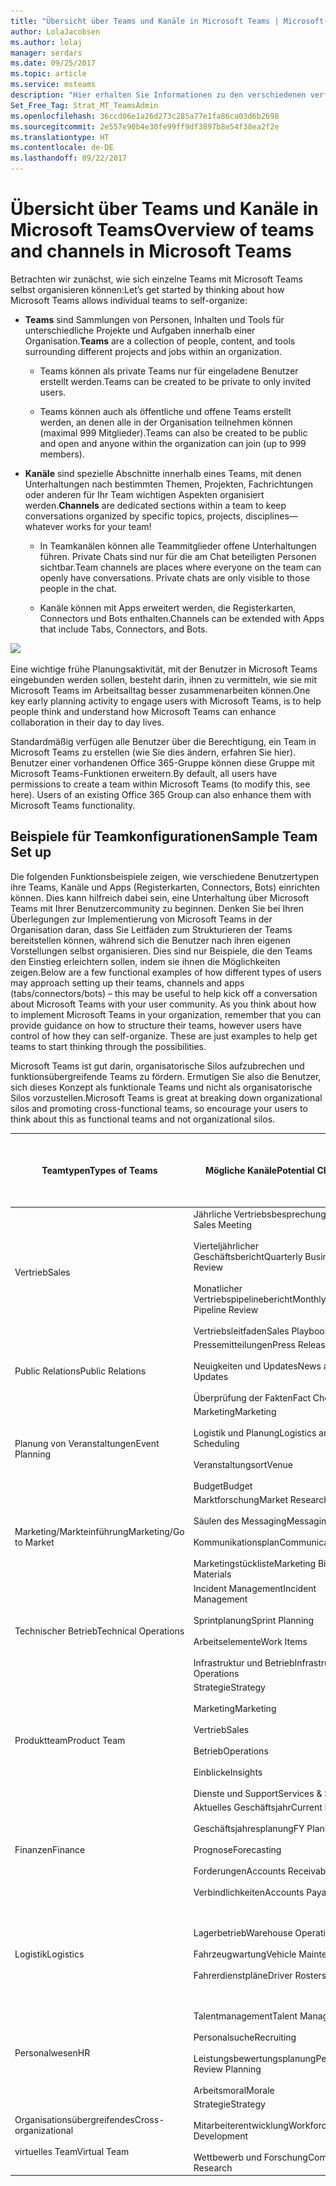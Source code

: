 ```yaml
---
title: "Übersicht über Teams und Kanäle in Microsoft Teams | Microsoft-Support"
author: LolaJacobsen
ms.author: lolaj
manager: serdars
ms.date: 09/25/2017
ms.topic: article
ms.service: msteams
description: "Hier erhalten Sie Informationen zu den verschiedenen verfügbaren Teams, Kanälen und Apps für die verschiedensten Anforderungen wie zum Beispiel Finanzen, Planung von Veranstaltungen, Vertrieb und vieles mehr."
Set_Free_Tag: Strat_MT_TeamsAdmin
ms.openlocfilehash: 36ccd06e1a26d273c285a77e1fa86ca03d6b2698
ms.sourcegitcommit: 2e557e90b4e30fe99ff9df3897b8e54f38ea2f2e
ms.translationtype: HT
ms.contentlocale: de-DE
ms.lasthandoff: 09/22/2017
---
```

<a name="overview-of-teams-and-channels-in-microsoft-teams"></a><span data-ttu-id="f0bae-103">Übersicht über Teams und Kanäle in Microsoft Teams</span><span class="sxs-lookup"><span data-stu-id="f0bae-103">Overview of teams and channels in Microsoft Teams</span></span>
=================================================

<span data-ttu-id="f0bae-104">Betrachten wir zunächst, wie sich einzelne Teams mit Microsoft Teams selbst organisieren können:</span><span class="sxs-lookup"><span data-stu-id="f0bae-104">Let’s get started by thinking about how Microsoft Teams allows individual teams to self-organize:</span></span>

-   <span data-ttu-id="f0bae-105">**Teams** sind Sammlungen von Personen, Inhalten und Tools für unterschiedliche Projekte und Aufgaben innerhalb einer Organisation.</span><span class="sxs-lookup"><span data-stu-id="f0bae-105">**Teams** are a collection of people, content, and tools surrounding different projects and jobs within an organization.</span></span>

    -   <span data-ttu-id="f0bae-106">Teams können als private Teams nur für eingeladene Benutzer erstellt werden.</span><span class="sxs-lookup"><span data-stu-id="f0bae-106">Teams can be created to be private to only invited users.</span></span>

    -   <span data-ttu-id="f0bae-107">Teams können auch als öffentliche und offene Teams erstellt werden, an denen alle in der Organisation teilnehmen können (maximal 999 Mitglieder).</span><span class="sxs-lookup"><span data-stu-id="f0bae-107">Teams can also be created to be public and open and anyone within the organization can join (up to 999 members).</span></span>

-   <span data-ttu-id="f0bae-108">**Kanäle** sind spezielle Abschnitte innerhalb eines Teams, mit denen Unterhaltungen nach bestimmten Themen, Projekten, Fachrichtungen oder anderen für Ihr Team wichtigen Aspekten organisiert werden.</span><span class="sxs-lookup"><span data-stu-id="f0bae-108">**Channels** are dedicated sections within a team to keep conversations organized by specific topics, projects, disciplines—whatever works for your team!</span></span>

    -   <span data-ttu-id="f0bae-p101">In Teamkanälen können alle Teammitglieder offene Unterhaltungen führen. Private Chats sind nur für die am Chat beteiligten Personen sichtbar.</span><span class="sxs-lookup"><span data-stu-id="f0bae-p101">Team channels are places where everyone on the team can openly have conversations. Private chats are only visible to those people in the chat.</span></span>

    -   <span data-ttu-id="f0bae-111">Kanäle können mit Apps erweitert werden, die Registerkarten, Connectors und Bots enthalten.</span><span class="sxs-lookup"><span data-stu-id="f0bae-111">Channels can be extended with Apps that include Tabs, Connectors, and Bots.</span></span>

![](media/Overview_of_teams_and_channels_in_Microsoft_Teams_image1.png)

<span data-ttu-id="f0bae-112">Eine wichtige frühe Planungsaktivität, mit der Benutzer in Microsoft Teams eingebunden werden sollen, besteht darin, ihnen zu vermitteln, wie sie mit Microsoft Teams im Arbeitsalltag besser zusammenarbeiten können.</span><span class="sxs-lookup"><span data-stu-id="f0bae-112">One key early planning activity to engage users with Microsoft Teams, is to help people think and understand how Microsoft Teams can enhance collaboration in their day to day lives.</span></span>

<span data-ttu-id="f0bae-p102">Standardmäßig verfügen alle Benutzer über die Berechtigung, ein Team in Microsoft Teams zu erstellen (wie Sie dies ändern, erfahren Sie hier). Benutzer einer vorhandenen Office 365-Gruppe können diese Gruppe mit Microsoft Teams-Funktionen erweitern.</span><span class="sxs-lookup"><span data-stu-id="f0bae-p102">By default, all users have permissions to create a team within Microsoft Teams (to modify this, see here). Users of an existing Office 365 Group can also enhance them with Microsoft Teams functionality.</span></span>

<a name="sample-team-set-up"></a><span data-ttu-id="f0bae-115">Beispiele für Teamkonfigurationen</span><span class="sxs-lookup"><span data-stu-id="f0bae-115">Sample Team Set up</span></span>
------------------

<span data-ttu-id="f0bae-p103">Die folgenden Funktionsbeispiele zeigen, wie verschiedene Benutzertypen ihre Teams, Kanäle und Apps (Registerkarten, Connectors, Bots) einrichten können. Dies kann hilfreich dabei sein, eine Unterhaltung über Microsoft Teams mit Ihrer Benutzercommunity zu beginnen. Denken Sie bei Ihren Überlegungen zur Implementierung von Microsoft Teams in der Organisation daran, dass Sie Leitfäden zum Strukturieren der Teams bereitstellen können, während sich die Benutzer nach ihren eigenen Vorstellungen selbst organisieren. Dies sind nur Beispiele, die den Teams den Einstieg erleichtern sollen, indem sie ihnen die Möglichkeiten zeigen.</span><span class="sxs-lookup"><span data-stu-id="f0bae-p103">Below are a few functional examples of how different types of users may approach setting up their teams, channels and apps (tabs/connectors/bots) – this may be useful to help kick off a conversation about Microsoft Teams with your user community. As you think about how to implement Microsoft Teams in your organization, remember that you can provide guidance on how to structure their teams, however users have control of how they can self-organize. These are just examples to help get teams to start thinking through the possibilities.</span></span>

<span data-ttu-id="f0bae-119">Microsoft Teams ist gut darin, organisatorische Silos aufzubrechen und funktionsübergreifende Teams zu fördern. Ermutigen Sie also die Benutzer, sich dieses Konzept als funktionale Teams und nicht als organisatorische Silos vorzustellen.</span><span class="sxs-lookup"><span data-stu-id="f0bae-119">Microsoft Teams is great at breaking down organizational silos and promoting cross-functional teams, so encourage your users to think about this as functional teams and not organizational silos.</span></span>


|<span data-ttu-id="f0bae-120">Teamtypen</span><span class="sxs-lookup"><span data-stu-id="f0bae-120">Types of Teams</span></span>  |<span data-ttu-id="f0bae-121">Mögliche Kanäle</span><span class="sxs-lookup"><span data-stu-id="f0bae-121">Potential Channels</span></span>  |<span data-ttu-id="f0bae-122">Apps (Registerkarten![](media/Overview_of_teams_and_channels_in_Microsoft_Teams_image2.png)/Connectors![](media/Overview_of_teams_and_channels_in_Microsoft_Teams_image3.png)/Bots![](media/Overview_of_teams_and_channels_in_Microsoft_Teams_image4.png))</span><span class="sxs-lookup"><span data-stu-id="f0bae-122">Apps (Tabs ![](media/Overview_of_teams_and_channels_in_Microsoft_Teams_image2.png)/Connectors ![](media/Overview_of_teams_and_channels_in_Microsoft_Teams_image3.png)/Bots ![](media/Overview_of_teams_and_channels_in_Microsoft_Teams_image4.png))</span></span>  |
|---------|---------|---------|
|<span data-ttu-id="f0bae-123">Vertrieb</span><span class="sxs-lookup"><span data-stu-id="f0bae-123">Sales</span></span>     |<span data-ttu-id="f0bae-124">Jährliche Vertriebsbesprechung</span><span class="sxs-lookup"><span data-stu-id="f0bae-124">Annual Sales Meeting</span></span><br></br> <span data-ttu-id="f0bae-125">Vierteljährlicher Geschäftsbericht</span><span class="sxs-lookup"><span data-stu-id="f0bae-125">Quarterly Business Review</span></span><br></br> <span data-ttu-id="f0bae-126">Monatlicher Vertriebspipelinebericht</span><span class="sxs-lookup"><span data-stu-id="f0bae-126">Monthly Sales Pipeline Review</span></span><br></br> <span data-ttu-id="f0bae-127">Vertriebsleitfaden</span><span class="sxs-lookup"><span data-stu-id="f0bae-127">Sales Playbook</span></span> |<span data-ttu-id="f0bae-128">Power BI</span><span class="sxs-lookup"><span data-stu-id="f0bae-128">Power BI</span></span><br></br><span data-ttu-id="f0bae-129">Trello</span><span class="sxs-lookup"><span data-stu-id="f0bae-129">Trello</span></span><br></br><span data-ttu-id="f0bae-130">CRM</span><span class="sxs-lookup"><span data-stu-id="f0bae-130">CRM</span></span><br></br><span data-ttu-id="f0bae-131">Zusammenfassungsbot</span><span class="sxs-lookup"><span data-stu-id="f0bae-131">Summarize Bot</span></span>         |
|<span data-ttu-id="f0bae-132">Public Relations</span><span class="sxs-lookup"><span data-stu-id="f0bae-132">Public Relations</span></span>     |<span data-ttu-id="f0bae-133">Pressemitteilungen</span><span class="sxs-lookup"><span data-stu-id="f0bae-133">Press Releases</span></span><br></br><span data-ttu-id="f0bae-134">Neuigkeiten und Updates</span><span class="sxs-lookup"><span data-stu-id="f0bae-134">News and Updates</span></span><br></br><span data-ttu-id="f0bae-135">Überprüfung der Fakten</span><span class="sxs-lookup"><span data-stu-id="f0bae-135">Fact Checking</span></span>         |<span data-ttu-id="f0bae-136">RSS-Feed</span><span class="sxs-lookup"><span data-stu-id="f0bae-136">RSS Feed</span></span><br></br><span data-ttu-id="f0bae-137">Twitter</span><span class="sxs-lookup"><span data-stu-id="f0bae-137">Twitter</span></span>         |
|<span data-ttu-id="f0bae-138">Planung von Veranstaltungen</span><span class="sxs-lookup"><span data-stu-id="f0bae-138">Event Planning</span></span>     |<span data-ttu-id="f0bae-139">Marketing</span><span class="sxs-lookup"><span data-stu-id="f0bae-139">Marketing</span></span><br></br><span data-ttu-id="f0bae-140">Logistik und Planung</span><span class="sxs-lookup"><span data-stu-id="f0bae-140">Logistics and Scheduling</span></span><br></br><span data-ttu-id="f0bae-141">Veranstaltungsort</span><span class="sxs-lookup"><span data-stu-id="f0bae-141">Venue</span></span><br></br><span data-ttu-id="f0bae-142">Budget</span><span class="sxs-lookup"><span data-stu-id="f0bae-142">Budget</span></span>         |<span data-ttu-id="f0bae-143">Twitter</span><span class="sxs-lookup"><span data-stu-id="f0bae-143">Twitter</span></span><br></br><span data-ttu-id="f0bae-144">Facebook</span><span class="sxs-lookup"><span data-stu-id="f0bae-144">Facebook</span></span><br></br><span data-ttu-id="f0bae-145">Planner</span><span class="sxs-lookup"><span data-stu-id="f0bae-145">Planner</span></span><br></br><span data-ttu-id="f0bae-146">PDF</span><span class="sxs-lookup"><span data-stu-id="f0bae-146">PDF</span></span>         |
|<span data-ttu-id="f0bae-147">Marketing/Markteinführung</span><span class="sxs-lookup"><span data-stu-id="f0bae-147">Marketing/Go to Market</span></span>   |<span data-ttu-id="f0bae-148">Marktforschung</span><span class="sxs-lookup"><span data-stu-id="f0bae-148">Market Research</span></span><br></br><span data-ttu-id="f0bae-149">Säulen des Messaging</span><span class="sxs-lookup"><span data-stu-id="f0bae-149">Messaging Pillars</span></span><br></br><span data-ttu-id="f0bae-150">Kommunikationsplan</span><span class="sxs-lookup"><span data-stu-id="f0bae-150">Communications Plan</span></span><br></br><span data-ttu-id="f0bae-151">Marketingstückliste</span><span class="sxs-lookup"><span data-stu-id="f0bae-151">Marketing Bill of Materials</span></span>        |<span data-ttu-id="f0bae-152">YouTube</span><span class="sxs-lookup"><span data-stu-id="f0bae-152">YouTube</span></span><br></br><span data-ttu-id="f0bae-153">Microsoft Stream</span><span class="sxs-lookup"><span data-stu-id="f0bae-153">Microsoft Stream</span></span><br></br><span data-ttu-id="f0bae-154">Twitter</span><span class="sxs-lookup"><span data-stu-id="f0bae-154">Twitter</span></span><br></br><span data-ttu-id="f0bae-155">MailChimp</span><span class="sxs-lookup"><span data-stu-id="f0bae-155">MailChimp</span></span>         |
|<span data-ttu-id="f0bae-156">Technischer Betrieb</span><span class="sxs-lookup"><span data-stu-id="f0bae-156">Technical Operations</span></span>    |<span data-ttu-id="f0bae-157">Incident Management</span><span class="sxs-lookup"><span data-stu-id="f0bae-157">Incident Management</span></span><br></br><span data-ttu-id="f0bae-158">Sprintplanung</span><span class="sxs-lookup"><span data-stu-id="f0bae-158">Sprint Planning</span></span><br></br><span data-ttu-id="f0bae-159">Arbeitselemente</span><span class="sxs-lookup"><span data-stu-id="f0bae-159">Work Items</span></span><br></br><span data-ttu-id="f0bae-160">Infrastruktur und Betrieb</span><span class="sxs-lookup"><span data-stu-id="f0bae-160">Infrastructure and Operations</span></span>         |<span data-ttu-id="f0bae-161">Team Services</span><span class="sxs-lookup"><span data-stu-id="f0bae-161">Team Services</span></span><br></br><span data-ttu-id="f0bae-162">Jira</span><span class="sxs-lookup"><span data-stu-id="f0bae-162">Jira</span></span><br></br><span data-ttu-id="f0bae-163">AzureBot</span><span class="sxs-lookup"><span data-stu-id="f0bae-163">AzureBot</span></span>         |
|<span data-ttu-id="f0bae-164">Produktteam</span><span class="sxs-lookup"><span data-stu-id="f0bae-164">Product Team</span></span>      |<span data-ttu-id="f0bae-165">Strategie</span><span class="sxs-lookup"><span data-stu-id="f0bae-165">Strategy</span></span><br></br><span data-ttu-id="f0bae-166">Marketing</span><span class="sxs-lookup"><span data-stu-id="f0bae-166">Marketing</span></span><br></br><span data-ttu-id="f0bae-167">Vertrieb</span><span class="sxs-lookup"><span data-stu-id="f0bae-167">Sales</span></span><br></br><span data-ttu-id="f0bae-168">Betrieb</span><span class="sxs-lookup"><span data-stu-id="f0bae-168">Operations</span></span><br></br><span data-ttu-id="f0bae-169">Einblicke</span><span class="sxs-lookup"><span data-stu-id="f0bae-169">Insights</span></span><br></br><span data-ttu-id="f0bae-170">Dienste und Support</span><span class="sxs-lookup"><span data-stu-id="f0bae-170">Services & Support</span></span>         |<span data-ttu-id="f0bae-171">Power BI</span><span class="sxs-lookup"><span data-stu-id="f0bae-171">Power BI</span></span><br></br><span data-ttu-id="f0bae-172">Team Services</span><span class="sxs-lookup"><span data-stu-id="f0bae-172">Team Services</span></span>         |
|<span data-ttu-id="f0bae-173">Finanzen</span><span class="sxs-lookup"><span data-stu-id="f0bae-173">Finance</span></span>    |<span data-ttu-id="f0bae-174">Aktuelles Geschäftsjahr</span><span class="sxs-lookup"><span data-stu-id="f0bae-174">Current Fiscal</span></span><br></br><span data-ttu-id="f0bae-175">Geschäftsjahresplanung</span><span class="sxs-lookup"><span data-stu-id="f0bae-175">FY Planning</span></span><br></br><span data-ttu-id="f0bae-176">Prognose</span><span class="sxs-lookup"><span data-stu-id="f0bae-176">Forecasting</span></span><br></br><span data-ttu-id="f0bae-177">Forderungen</span><span class="sxs-lookup"><span data-stu-id="f0bae-177">Accounts Receivable</span></span><br></br><span data-ttu-id="f0bae-178">Verbindlichkeiten</span><span class="sxs-lookup"><span data-stu-id="f0bae-178">Accounts Payable</span></span>         |<span data-ttu-id="f0bae-179">Power BI</span><span class="sxs-lookup"><span data-stu-id="f0bae-179">Power BI</span></span><br></br><span data-ttu-id="f0bae-180">Google Analytics</span><span class="sxs-lookup"><span data-stu-id="f0bae-180">Google Analytics</span></span>         |
|<span data-ttu-id="f0bae-181">Logistik</span><span class="sxs-lookup"><span data-stu-id="f0bae-181">Logistics</span></span>     |<span data-ttu-id="f0bae-182">Lagerbetrieb</span><span class="sxs-lookup"><span data-stu-id="f0bae-182">Warehouse Operations</span></span><br></br><span data-ttu-id="f0bae-183">Fahrzeugwartung</span><span class="sxs-lookup"><span data-stu-id="f0bae-183">Vehicle Maintenance</span></span><br></br><span data-ttu-id="f0bae-184">Fahrerdienstpläne</span><span class="sxs-lookup"><span data-stu-id="f0bae-184">Driver Rosters</span></span>         |<span data-ttu-id="f0bae-185">Wetterdienst</span><span class="sxs-lookup"><span data-stu-id="f0bae-185">Weather Service</span></span><br></br><span data-ttu-id="f0bae-186">Verkehrsstörungen</span><span class="sxs-lookup"><span data-stu-id="f0bae-186">Travel / Road Disruptions</span></span><br></br><span data-ttu-id="f0bae-187">Planner</span><span class="sxs-lookup"><span data-stu-id="f0bae-187">Planner</span></span><br></br><span data-ttu-id="f0bae-188">Tubot</span><span class="sxs-lookup"><span data-stu-id="f0bae-188">Tubot</span></span><br></br><span data-ttu-id="f0bae-189">UPS-Bot</span><span class="sxs-lookup"><span data-stu-id="f0bae-189">UPS Bot</span></span>         |
|<span data-ttu-id="f0bae-190">Personalwesen</span><span class="sxs-lookup"><span data-stu-id="f0bae-190">HR</span></span>     |<span data-ttu-id="f0bae-191">Talentmanagement</span><span class="sxs-lookup"><span data-stu-id="f0bae-191">Talent Management</span></span><br></br><span data-ttu-id="f0bae-192">Personalsuche</span><span class="sxs-lookup"><span data-stu-id="f0bae-192">Recruiting</span></span><br></br><span data-ttu-id="f0bae-193">Leistungsbewertungsplanung</span><span class="sxs-lookup"><span data-stu-id="f0bae-193">Performance Review Planning</span></span><br></br><span data-ttu-id="f0bae-194">Arbeitsmoral</span><span class="sxs-lookup"><span data-stu-id="f0bae-194">Morale</span></span>         |<span data-ttu-id="f0bae-195">Tools für das Personalwesen</span><span class="sxs-lookup"><span data-stu-id="f0bae-195">HR Tools</span></span><br></br><span data-ttu-id="f0bae-196">Externe Websites für Stellenausschreibungen</span><span class="sxs-lookup"><span data-stu-id="f0bae-196">External Job Posting Sites</span></span><br></br><span data-ttu-id="f0bae-197">Growbot</span><span class="sxs-lookup"><span data-stu-id="f0bae-197">Growbot</span></span>         |
|<span data-ttu-id="f0bae-198">Organisationsübergreifendes</span><span class="sxs-lookup"><span data-stu-id="f0bae-198">Cross-organizational</span></span> <br></br><span data-ttu-id="f0bae-199">virtuelles Team</span><span class="sxs-lookup"><span data-stu-id="f0bae-199">Virtual Team</span></span> |<span data-ttu-id="f0bae-200">Strategie</span><span class="sxs-lookup"><span data-stu-id="f0bae-200">Strategy</span></span><br></br><span data-ttu-id="f0bae-201">Mitarbeiterentwicklung</span><span class="sxs-lookup"><span data-stu-id="f0bae-201">Workforce Development</span></span><br></br><span data-ttu-id="f0bae-202">Wettbewerb und Forschung</span><span class="sxs-lookup"><span data-stu-id="f0bae-202">Compete & Research</span></span>         |<span data-ttu-id="f0bae-203">Power BI</span><span class="sxs-lookup"><span data-stu-id="f0bae-203">Power BI</span></span><br></br><span data-ttu-id="f0bae-204">Microsoft Stream</span><span class="sxs-lookup"><span data-stu-id="f0bae-204">Microsoft Stream</span></span>         |


